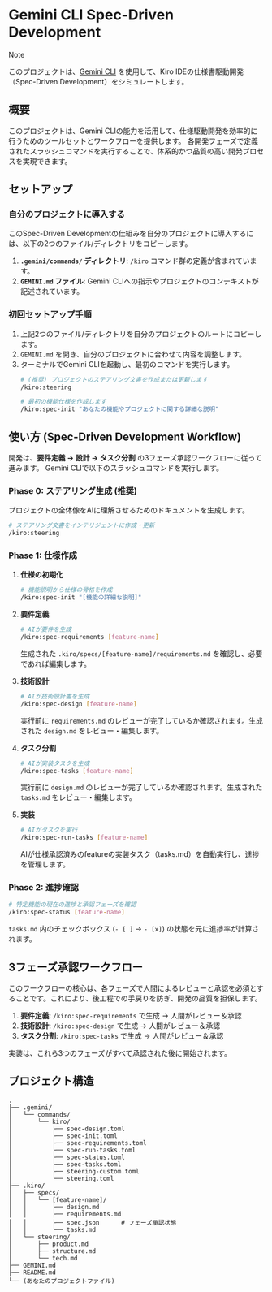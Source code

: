 # Gemini CLI Spec-Driven Development

> [!Note]
> このプロジェクトは、[Gemini CLI](https://github.com/google/gemini-cli) を使用して、Kiro IDEの仕様書駆動開発（Spec-Driven Development）をシミュレートします。

## 概要

このプロジェクトは、Gemini CLIの能力を活用して、仕様駆動開発を効率的に行うためのツールセットとワークフローを提供します。
各開発フェーズで定義されたスラッシュコマンドを実行することで、体系的かつ品質の高い開発プロセスを実現できます。

## セットアップ

### 自分のプロジェクトに導入する

このSpec-Driven Developmentの仕組みを自分のプロジェクトに導入するには、以下の2つのファイル/ディレクトリをコピーします。

1.  **`.gemini/commands/` ディレクトリ**: `/kiro` コマンド群の定義が含まれています。
2.  **`GEMINI.md` ファイル**: Gemini CLIへの指示やプロジェクトのコンテキストが記述されています。

### 初回セットアップ手順

1.  上記2つのファイル/ディレクトリを自分のプロジェクトのルートにコピーします。
2.  `GEMINI.md` を開き、自分のプロジェクトに合わせて内容を調整します。
3.  ターミナルでGemini CLIを起動し、最初のコマンドを実行します。
    ```bash
    # (推奨) プロジェクトのステアリング文書を作成または更新します
    /kiro:steering
    
    # 最初の機能仕様を作成します
    /kiro:spec-init "あなたの機能やプロジェクトに関する詳細な説明"
    ```

## 使い方 (Spec-Driven Development Workflow)

開発は、**要件定義 → 設計 → タスク分割** の3フェーズ承認ワークフローに従って進みます。
Gemini CLIで以下のスラッシュコマンドを実行します。

### Phase 0: ステアリング生成 (推奨)

プロジェクトの全体像をAIに理解させるためのドキュメントを生成します。

```bash
# ステアリング文書をインテリジェントに作成・更新
/kiro:steering
```

### Phase 1: 仕様作成

1.  **仕様の初期化**
    ```bash
    # 機能説明から仕様の骨格を作成
    /kiro:spec-init "[機能の詳細な説明]"
    ```
2.  **要件定義**
    ```bash
    # AIが要件を生成
    /kiro:spec-requirements [feature-name]
    ```
    生成された `.kiro/specs/[feature-name]/requirements.md` を確認し、必要であれば編集します。

3.  **技術設計**
    ```bash
    # AIが技術設計書を生成
    /kiro:spec-design [feature-name]
    ```
    実行前に `requirements.md` のレビューが完了しているか確認されます。生成された `design.md` をレビュー・編集します。

4.  **タスク分割**
    ```bash
    # AIが実装タスクを生成
    /kiro:spec-tasks [feature-name]
    ```
    実行前に `design.md` のレビューが完了しているか確認されます。生成された `tasks.md` をレビュー・編集します。

5.  **実装**
    ```bash
    # AIがタスクを実行
    /kiro:spec-run-tasks [feature-name]
    ```
    AIが仕様承認済みのfeatureの実装タスク（tasks.md）を自動実行し、進捗を管理します。

### Phase 2: 進捗確認

```bash
# 特定機能の現在の進捗と承認フェーズを確認
/kiro:spec-status [feature-name]
```
`tasks.md` 内のチェックボックス (`- [ ]` -> `- [x]`) の状態を元に進捗率が計算されます。

## 3フェーズ承認ワークフロー

このワークフローの核心は、各フェーズで人間によるレビューと承認を必須とすることです。これにより、後工程での手戻りを防ぎ、開発の品質を担保します。

1.  **要件定義**: `/kiro:spec-requirements` で生成 → 人間がレビュー＆承認
2.  **技術設計**: `/kiro:spec-design` で生成 → 人間がレビュー＆承認
3.  **タスク分割**: `/kiro:spec-tasks` で生成 → 人間がレビュー＆承認

実装は、これら3つのフェーズがすべて承認された後に開始されます。

## プロジェクト構造

```
.
├── .gemini/
│   └── commands/
│       └── kiro/
│           ├── spec-design.toml
│           ├── spec-init.toml
│           ├── spec-requirements.toml
│           ├── spec-run-tasks.toml
│           ├── spec-status.toml
│           ├── spec-tasks.toml
│           ├── steering-custom.toml
│           └── steering.toml
├── .kiro/
│   ├── specs/
│   │   └── [feature-name]/
│   │       ├── design.md
│   │       ├── requirements.md
│   │       ├── spec.json      # フェーズ承認状態
│   │       └── tasks.md
│   └── steering/
│       ├── product.md
│       ├── structure.md
│       └── tech.md
├── GEMINI.md
├── README.md
└── (あなたのプロジェクトファイル)
```

